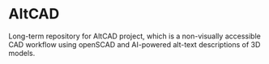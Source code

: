 # AltCAD
Long-term repository for AltCAD project, which is a non-visually accessible CAD workflow using openSCAD and AI-powered alt-text descriptions of 3D models.
